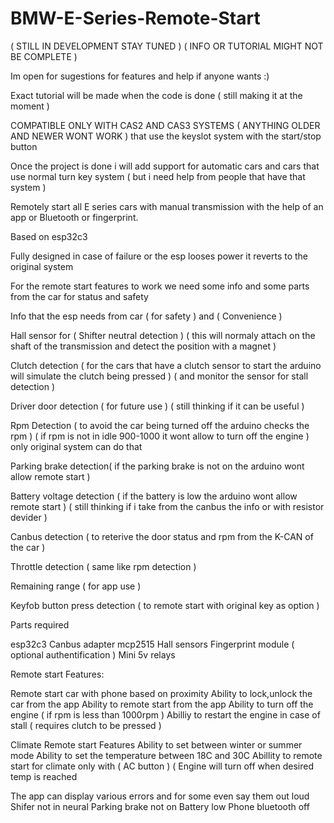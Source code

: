 # BMW-E-Series-Remote-Start
( STILL IN DEVELOPMENT STAY TUNED ) ( INFO OR TUTORIAL MIGHT NOT BE COMPLETE )

Im open for sugestions for features and help if anyone wants :)

Exact tutorial will be made when the code is done ( still making it at the moment )

COMPATIBLE ONLY WITH CAS2 AND CAS3 SYSTEMS ( ANYTHING OLDER AND NEWER WONT WORK ) that use the keyslot system with the start/stop button

Once the project is done i will add support for automatic cars and cars that use normal turn key system ( but i need help from people that have that system )

Remotely start all E series cars with manual transmission with the help of an app or Bluetooth or fingerprint.

Based on esp32c3

Fully designed in case of failure or the esp looses power it reverts to the original system

For the remote start features to work we need some info and some parts from the car for status and safety

Info that the esp needs from car ( for safety ) and ( Convenience )

Hall sensor for ( Shifter neutral detection ) ( this will normaly attach on the shaft of the transmission and detect the position with a magnet )

Clutch detection  ( for the cars that have a clutch sensor to start the arduino will simulate the clutch being pressed ) ( and monitor the sensor for stall detection )

Driver door detection ( for future use ) ( still thinking if it can be useful )

Rpm Detection ( to avoid the car being turned off the arduino checks the rpm ) ( if rpm is not in idle 900-1000 it wont allow to turn off the engine ) only original system can do that

Parking brake detection( if the parking brake is not on the arduino wont allow remote start )

Battery voltage detection ( if the battery is low the arduino wont allow remote start ) ( still thinking if i take from the canbus the info or with resistor devider )

Canbus detection ( to reterive the door status and rpm from the K-CAN of the car )

Throttle detection ( same like rpm detection )

Remaining range ( for app use )

Keyfob button press detection ( to remote start with original key as option )

Parts required

esp32c3
Canbus adapter mcp2515 
Hall sensors 
Fingerprint module ( optional authentification )
Mini 5v relays

Remote start Features:

Remote start car with phone based on proximity
Ability to lock,unlock the car from the app
Ability to remote start from the app
Ability to turn off the engine ( if rpm is less than 1000rpm )
Abilliy to restart the engine in case of stall ( requires clutch to be pressed )

Climate Remote start Features
Ability to set between winter or summer mode
Ability to set the temperature between 18C and 30C
Abillity to remote start for climate only with ( AC button ) ( Engine will turn off when desired temp is reached

The app can display various errors and for some even say them out loud 
Shifer not in neural
Parking brake not on
Battery low
Phone bluetooth off



